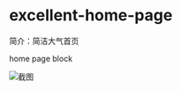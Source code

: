 # excellent-home-page

简介：简洁大气首页

home page block

![截图](https://gw.alicdn.com/tfs/TB1l0KttDtYBeNjy1XdXXXXyVXa-2770-1540.png)
